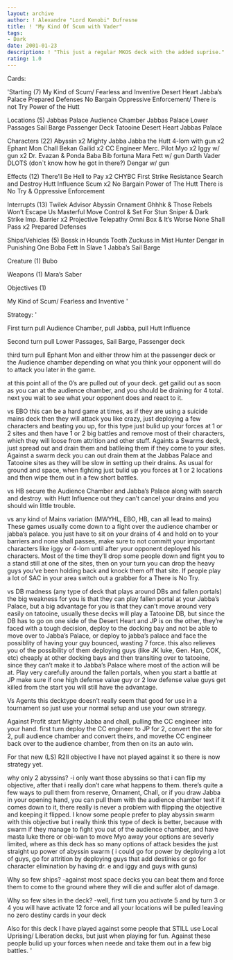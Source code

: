 ```yaml
---
layout: archive
author: ! Alexandre "Lord Kenobi" Dufresne
title: ! "My Kind Of Scum with Vader"
tags:
- Dark
date: 2001-01-23
description: ! "This just a regular MKOS deck with the added suprise."
rating: 1.0
---
```

Cards: 

'Starting (7)
My Kind of Scum/ Fearless and Inventive
Desert Heart
Jabba&#8217;s Palace
Prepared Defenses
No Bargain
Oppressive Enforcement/ There is not Try
Power of the Hutt

Locations (5)
Jabbas Palace Audience Chamber
Jabbas Palace Lower Passages
Sail Barge Passenger Deck
Tatooine Desert Heart
Jabbas Palace

Characters (22)
Abyssin x2
Mighty Jabba
Jabba the Hutt
4-lom with gun x2
Ephant Mon
Chall Bekan
Gailid x2
CC Engineer
Merc. Pilot
Myo x2
Iggy w/ gun x2
Dr. Evazan & Ponda Baba
Bib fortuna
Mara
Fett w/ gun
Darth Vader DLOTS (don`t know how he got in there?)
Dengar w/ gun

Effects (12)
There&#8217;ll Be Hell to Pay x2
CHYBC
First Strike
Resistance
Search and Destroy
Hutt Influence
Scum x2
No Bargain
Power of The Hutt
There is No Try & Oppressive Enforcement

Interrupts (13)
Twilek Advisor
Abyssin Ornament
Ghhhk & Those Rebels Won&#8217;t Escape Us
Masterful Move
Control & Set For Stun
Sniper & Dark Strike
Imp. Barrier x2
Projective Telepathy
Omni Box & It&#8217;s Worse
None Shall Pass x2
Prepared Defenses

Ships/Vehicles (5)
Bossk in Hounds Tooth
Zuckuss in Mist Hunter
Dengar in Punishing One
Boba Fett In Slave 1
Jabba&#8217;s Sail Barge

Creature (1)
Bubo

Weapons (1)
Mara&#8217;s Saber

Objectives (1)

My Kind of Scum/ Fearless and Inventive
'

Strategy: '

First turn pull Audience Chamber, pull Jabba, pull Hutt Influence

Second turn pull Lower Passages, Sail Barge, Passenger deck

third turn pull Ephant Mon and either throw him at the passenger deck or the Audience chamber depending on what you think your opponent will do to attack you later in the game.

at this point all of the 0&#8217;s are pulled out of your deck. get gailid out as soon as you can at the audience chamber, and you should be draining for 4 total. next you wait to see what your opponent does and react to it.

vs EBO this can be a hard game at times, as if they are using a suicide mains deck then they will attack you like crazy, just deploying a few characters and beating you up, for this type just bulid up your forces at 1 or 2 sites and then have 1 or 2 big battles and remove most of their characters, which they will loose from attrition and other stuff. Againts a Swarms deck, just spread out and drain them and batlleing them if they come to your sites. Against a swarm deck you can out drain them at the Jabbas Palace and Tatooine sites as they will be slow in setting up their drains. As usual for ground and space, when fighting just bulid up you forces at 1 or 2 locations and then wipe them out in a few short battles.

vs HB secure the Audience Chamber and Jabba&#8217;s Palace along with search and destroy. with Hutt Influence out they can&#8217;t cancel your drains and you should win little trouble.

vs any kind of Mains variation (MWYHL, EBO, HB, can all lead to mains) These games usually come down to a fight over the audience chamber or jabba&#8217;s palace. you just have to sit on your drains of 4 and hold on to your barriers and none shall passes, make sure to not committ your important characters like iggy or 4-lom until after your opponent deployed his characters. Most of the time they&#8217;ll drop some people down and fight you to a stand still at one of the sites, then on your turn you can drop the heavy guys you&#8217;ve been holding back and knock them off that site. If people play a lot of SAC in your area switch out a grabber for a There is No Try.

vs DB madness (any type of deck that plays around DBs and fallen portals) the big weakness for you is that they can play fallen portal at your Jabba&#8217;s Palace, but a big advantage for you is that they can&#8217;t move around very easily on tatooine, usually these decks will play a Tatooine DB, but since the DB has to go on one side of the Desert Heart and JP is on the other, they&#8217;re faced with a tough decision, deploy to the docking bay and not be able to move over to Jabba&#8217;s Palace, or deploy to jabba&#8217;s palace and face the possiblity of having your guy bounced, wasting 7 force. this also relieves you of the possibility of them deploying guys (like JK luke, Gen. Han, COK, etc) cheaply at other docking bays and then transiting over to tatooine, since they can&#8217;t make it to Jabba&#8217;s Palace where most of the action will be at. Play very carefully around the fallen portals, when you start a battle at JP make sure if one high defense value guy or 2 low defense value guys get killed from the start you will still have the advantage.

Vs Agents this decktype doesn&#8217;t really seem that good for use in a tournament so just use your normal setup and use your own straregy.

Against Profit
start Mighty Jabba and chall, pulling the CC engineer into your hand. first turn deploy the CC engineer to JP for 2, convert the site for 2, pull audience chamber and convert theirs, and movethe CC engineer back over to the audience chamber, from then on its an auto win.

For that new (LS) R2II objective I have not played against it so there is now strategy yet.

why only 2 abyssins?
-i only want those abyssins so that i can flip my objective, after that i really don&#8217;t care what happens to them. there&#8217;s quite a few ways to pull them from reserve, Ornament, Chall, or if you draw Jabba in your opening hand, you can pull them with the audience chamber text if it comes down to it, there really is never a problem with flipping the objective and keeping it flipped. I know some people prefer to play abyssin swarm with this objective but i really think this type of deck is better, because with swarm if they manage to fight you out of the audience chamber, and have masta luke there or obi-wan to move Myo away your options are severly limited, where as this deck has so many options of attack besides the just straight up power of abyssin swarm ( i could go for power by deploying a lot of guys, go for attrition by deploying guys that add destinies or go for character elimination by having dr. e and iggy and guys with guns)

Why so few ships?
-against most space decks you can beat them and force them to come to the ground where they will die and suffer alot of damage.

Why so few sites in the deck?
-well, first turn you activate 5 and by turn 3 or 4 you will have activate 12 force and all your locations will be pulled leaving no zero destiny cards in your deck

Also for this deck I have played against some people that STILL use Local Uprising/ Liberation decks, but just when playing for fun. Against these people bulid up your forces when neede and take them out in a few big battles.  '